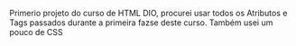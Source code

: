 Primerio projeto  do curso de HTML DIO, procurei usar todos os Atributos e Tags passados durante a primeira fazse deste curso. Também usei um pouco de CSS
